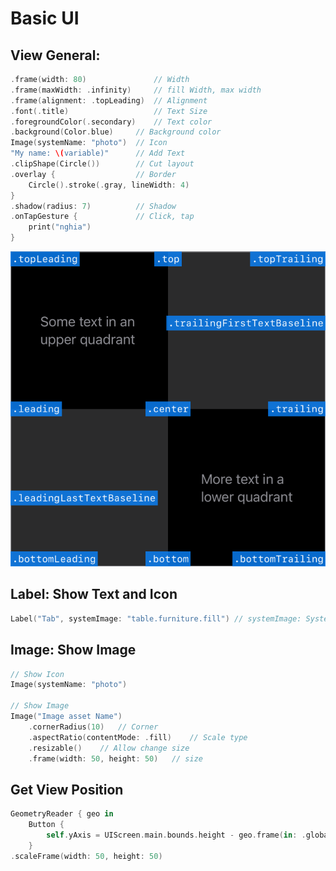 # Basic UI

## View General:

```swift
.frame(width: 80)               // Width
.frame(maxWidth: .infinity)     // fill Width, max width
.frame(alignment: .topLeading)  // Alignment
.font(.title)                   // Text Size
.foregroundColor(.secondary)    // Text color
.background(Color.blue)     // Background color
Image(systemName: "photo")  // Icon
"My name: \(variable)"      // Add Text
.clipShape(Circle())        // Cut layout
.overlay {                  // Border          
    Circle().stroke(.gray, lineWidth: 4)
}
.shadow(radius: 7)          // Shadow
.onTapGesture {             // Click, tap
    print("nghia")
}
```

!["Alignment"](Alignment.png)

## Label: Show Text and Icon

```swift
Label("Tab", systemImage: "table.furniture.fill") // systemImage: System Icon
```

## Image: Show Image

```swift
// Show Icon
Image(systemName: "photo")

// Show Image
Image("Image asset Name")
    .cornerRadius(10)   // Corner
    .aspectRatio(contentMode: .fill)    // Scale type
    .resizable()    // Allow change size
    .frame(width: 50, height: 50)   // size
```

## Get View Position

```swift
GeometryReader { geo in
    Button {
        self.yAxis = UIScreen.main.bounds.height - geo.frame(in: .global).midY
    }
.scaleFrame(width: 50, height: 50)
```

